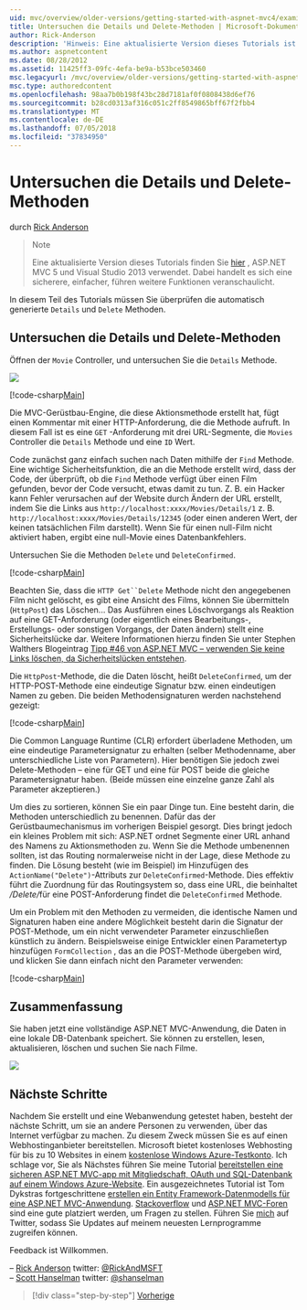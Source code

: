 ```yaml
---
uid: mvc/overview/older-versions/getting-started-with-aspnet-mvc4/examining-the-details-and-delete-methods
title: Untersuchen die Details und Delete-Methoden | Microsoft-Dokumentation
author: Rick-Anderson
description: 'Hinweis: Eine aktualisierte Version dieses Tutorials ist hier verfügbar, dass das ASP.NET MVC 5 und Visual Studio 2013 verwendet. Es ist eine sicherere, viel einfacher zu folgen und demo...'
ms.author: aspnetcontent
ms.date: 08/28/2012
ms.assetid: 11425ff3-09fc-4efa-be9a-b53bce503460
msc.legacyurl: /mvc/overview/older-versions/getting-started-with-aspnet-mvc4/examining-the-details-and-delete-methods
msc.type: authoredcontent
ms.openlocfilehash: 98aa7b0b198f43bc28d7181af0f0808438d6ef76
ms.sourcegitcommit: b28cd0313af316c051c2ff8549865bff67f2fbb4
ms.translationtype: MT
ms.contentlocale: de-DE
ms.lasthandoff: 07/05/2018
ms.locfileid: "37834950"
---
```

<a name="examining-the-details-and-delete-methods"></a>Untersuchen die Details und Delete-Methoden
====================
durch [Rick Anderson](https://github.com/Rick-Anderson)

> > [!NOTE]
> > Eine aktualisierte Version dieses Tutorials finden Sie [hier](../../getting-started/introduction/getting-started.md) , ASP.NET MVC 5 und Visual Studio 2013 verwendet. Dabei handelt es sich eine sicherere, einfacher, führen weitere Funktionen veranschaulicht.


In diesem Teil des Tutorials müssen Sie überprüfen die automatisch generierte `Details` und `Delete` Methoden.

## <a name="examining-the-details-and-delete-methods"></a>Untersuchen die Details und Delete-Methoden

Öffnen der `Movie` Controller, und untersuchen Sie die `Details` Methode.

![](examining-the-details-and-delete-methods/_static/image1.png)

[!code-csharp[Main](examining-the-details-and-delete-methods/samples/sample1.cs)]

Die MVC-Gerüstbau-Engine, die diese Aktionsmethode erstellt hat, fügt einen Kommentar mit einer HTTP-Anforderung, die die Methode aufruft. In diesem Fall ist es eine `GET` -Anforderung mit drei URL-Segmente, die `Movies` Controller die `Details` Methode und eine `ID` Wert.

Code zunächst ganz einfach suchen nach Daten mithilfe der `Find` Methode. Eine wichtige Sicherheitsfunktion, die an die Methode erstellt wird, dass der Code, der überprüft, ob die `Find` Methode verfügt über einen Film gefunden, bevor der Code versucht, etwas damit zu tun. Z. B. ein Hacker kann Fehler verursachen auf der Website durch Ändern der URL erstellt, indem Sie die Links aus `http://localhost:xxxx/Movies/Details/1` z. B. `http://localhost:xxxx/Movies/Details/12345` (oder einen anderen Wert, der keinen tatsächlichen Film darstellt). Wenn Sie für einen null-Film nicht aktiviert haben, ergibt eine null-Movie eines Datenbankfehlers.

Untersuchen Sie die Methoden `Delete` und `DeleteConfirmed`.

[!code-csharp[Main](examining-the-details-and-delete-methods/samples/sample2.cs?highlight=17)]

Beachten Sie, dass die `HTTP Get``Delete` Methode nicht den angegebenen Film nicht gelöscht, es gibt eine Ansicht des Films, können Sie übermitteln (`HttpPost`) das Löschen... Das Ausführen eines Löschvorgangs als Reaktion auf eine GET-Anforderung (oder eigentlich eines Bearbeitungs-, Erstellungs- oder sonstigen Vorgangs, der Daten ändern) stellt eine Sicherheitslücke dar. Weitere Informationen hierzu finden Sie unter Stephen Walthers Blogeintrag [Tipp #46 von ASP.NET MVC – verwenden Sie keine Links löschen, da Sicherheitslücken entstehen](http://stephenwalther.com/blog/archive/2009/01/21/asp.net-mvc-tip-46-ndash-donrsquot-use-delete-links-because.aspx).

Die `HttpPost`-Methode, die die Daten löscht, heißt `DeleteConfirmed`, um der HTTP-POST-Methode eine eindeutige Signatur bzw. einen eindeutigen Namen zu geben. Die beiden Methodensignaturen werden nachstehend gezeigt:

[!code-csharp[Main](examining-the-details-and-delete-methods/samples/sample3.cs)]

Die Common Language Runtime (CLR) erfordert überladene Methoden, um eine eindeutige Parametersignatur zu erhalten (selber Methodenname, aber unterschiedliche Liste von Parametern). Hier benötigen Sie jedoch zwei Delete-Methoden – eine für GET und eine für POST beide die gleiche Parametersignatur haben. (Beide müssen eine einzelne ganze Zahl als Parameter akzeptieren.)

Um dies zu sortieren, können Sie ein paar Dinge tun. Eine besteht darin, die Methoden unterschiedlich zu benennen. Dafür das der Gerüstbaumechanismus im vorherigen Beispiel gesorgt. Dies bringt jedoch ein kleines Problem mit sich: ASP.NET ordnet Segmente einer URL anhand des Namens zu Aktionsmethoden zu. Wenn Sie die Methode umbenennen sollten, ist das Routing normalerweise nicht in der Lage, diese Methode zu finden. Die Lösung besteht (wie im Beispiel) im Hinzufügen des `ActionName("Delete")`-Attributs zur `DeleteConfirmed`-Methode. Dies effektiv führt die Zuordnung für das Routingsystem so, dass eine URL, die beinhaltet <em>/Delete/</em>für eine POST-Anforderung findet die `DeleteConfirmed` Methode.

Um ein Problem mit den Methoden zu vermeiden, die identische Namen und Signaturen haben eine andere Möglichkeit besteht darin die Signatur der POST-Methode, um ein nicht verwendeter Parameter einzuschließen künstlich zu ändern. Beispielsweise einige Entwickler einen Parametertyp hinzufügen `FormCollection` , das an die POST-Methode übergeben wird, und klicken Sie dann einfach nicht den Parameter verwenden:

[!code-csharp[Main](examining-the-details-and-delete-methods/samples/sample4.cs)]

## <a name="summary"></a>Zusammenfassung

Sie haben jetzt eine vollständige ASP.NET MVC-Anwendung, die Daten in eine lokale DB-Datenbank speichert. Sie können zu erstellen, lesen, aktualisieren, löschen und suchen Sie nach Filme.

![](examining-the-details-and-delete-methods/_static/image2.png)

## <a name="next-steps"></a>Nächste Schritte

Nachdem Sie erstellt und eine Webanwendung getestet haben, besteht der nächste Schritt, um sie an andere Personen zu verwenden, über das Internet verfügbar zu machen. Zu diesem Zweck müssen Sie es auf einen Webhostinganbieter bereitstellen. Microsoft bietet kostenloses Webhosting für bis zu 10 Websites in einem [kostenlose Windows Azure-Testkonto](https://www.windowsazure.com/pricing/free-trial/?WT.mc_id=A443DD604). Ich schlage vor, Sie als Nächstes führen Sie meine Tutorial [bereitstellen eine sicheren ASP.NET MVC-app mit Mitgliedschaft, OAuth und SQL-Datenbank auf einem Windows Azure-Website](https://docs.microsoft.com/aspnet/core/security/authorization/secure-data). Ein ausgezeichnetes Tutorial ist Tom Dykstras fortgeschrittene [erstellen ein Entity Framework-Datenmodells für eine ASP.NET MVC-Anwendung](../../getting-started/getting-started-with-ef-using-mvc/creating-an-entity-framework-data-model-for-an-asp-net-mvc-application.md). [Stackoverflow](http://stackoverflow.com/help) und [ASP.NET MVC-Foren](https://forums.asp.net/1146.aspx) sind eine gute platziert werden, um Fragen zu stellen. Führen Sie [mich](https://twitter.com/RickAndMSFT) auf Twitter, sodass Sie Updates auf meinem neuesten Lernprogramme zugreifen können.

Feedback ist Willkommen.

– [Rick Anderson](https://blogs.msdn.com/rickAndy) twitter: [@RickAndMSFT](https://twitter.com/RickAndMSFT)  
– [Scott Hanselman](http://www.hanselman.com/blog/) twitter: [@shanselman](https://twitter.com/shanselman)

> [!div class="step-by-step"]
> [Vorherige](adding-validation-to-the-model.md)
